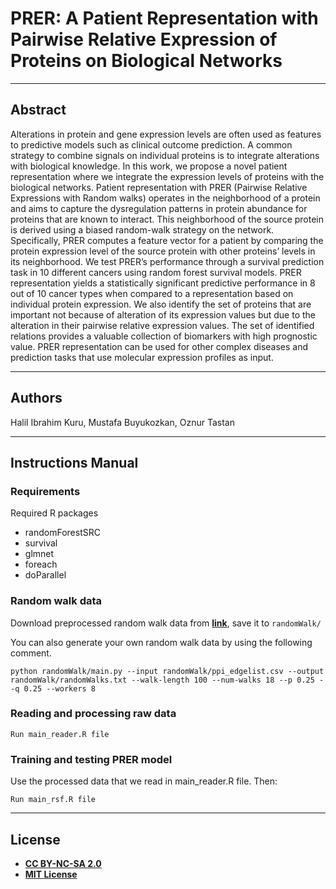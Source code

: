 # PRER: A Patient Representation with Pairwise Relative Expression of Proteins on Biological Networks

---
## Abstract
Alterations in protein and gene expression levels are often used as features to predictive models such as clinical outcome prediction. A common strategy to combine signals on individual proteins is to integrate alterations with biological knowledge. In this work, we propose a novel patient representation where we integrate the expression levels of proteins with the biological networks. Patient representation with PRER (Pairwise Relative Expressions with Random walks) operates in the neighborhood of a protein and aims to capture the dysregulation patterns in protein abundance for proteins that are known to interact. This neighborhood of the source protein is derived using a biased random-walk strategy on the network. Specifically, PRER computes a feature vector for a patient by comparing the protein expression level of the source protein with other proteins’ levels in its neighborhood. We test PRER’s performance through a survival prediction task in 10 different cancers using random forest survival models. PRER representation yields a statistically significant predictive performance in 8 out of 10 cancer types when compared to a representation based on individual protein expression. We also identify the set of proteins that are important not because of alteration of its expression values but due to the alteration in their pairwise relative expression values. The set of identified relations provides a valuable collection of biomarkers with high prognostic value. PRER representation can be used for other complex diseases and prediction tasks that use molecular expression profiles as input.

---

## Authors
Halil Ibrahim Kuru, Mustafa Buyukozkan, Oznur Tastan

---

## Instructions Manual

### Requirements
Required R packages
- randomForestSRC
- survival 
- glmnet
- foreach
- doParallel

### Random walk data
Download preprocessed random walk data from <a href="https://drive.google.com/file/d/1KRjSuWVj9INrauBOSMHY8vupNM-QmF92/view?usp=sharing">**link**</a>, save it to `randomWalk/`

You can also generate your own random walk data by using the following comment.
```shell
python randomWalk/main.py --input randomWalk/ppi_edgelist.csv --output randomWalk/randomWalks.txt --walk-length 100 --num-walks 18 --p 0.25 --q 0.25 --workers 8
```
### Reading and processing raw data
```shell
Run main_reader.R file
```

### Training and testing PRER model
Use the processed data that we read in main_reader.R file. Then:
```shell
Run main_rsf.R file
```

---

## License


- **[CC BY-NC-SA 2.0](https://creativecommons.org/licenses/by-nc-sa/2.0/)**
- **[MIT License](https://github.com/hikuru/matchmaker/blob/master/LICENSE)**
